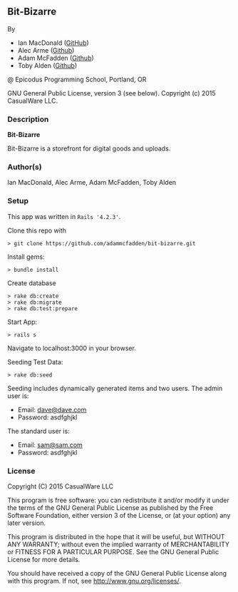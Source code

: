 ## Bit-Bizarre

<a href="APP LINK IF APPLICABLE" target="#"><APP LINK NAME></a>

By
- Ian MacDonald (<a href="https://github.com/matchbookmac" target="#">GitHub</a>)
- Alec Arme (<a href="https://github.com/ginkko" target="#">Github</a>)
- Adam McFadden (<a href="https://github.com/adammcfadden" target="#">Github</a>)
- Toby Alden (<a href="https://github.com/tobyalden" target="#">Github</a>)

@ Epicodus Programming School, Portland, OR

GNU General Public License, version 3 (see below). Copyright (c) 2015 CasualWare LLC.

### Description

**Bit-Bizarre**

Bit-Bizarre is a storefront for digital goods and uploads.

### Author(s)

Ian MacDonald, Alec Arme, Adam McFadden, Toby Alden

### Setup

This app was written in `Rails '4.2.3'`.

Clone this repo with
```console
> git clone https://github.com/adammcfadden/bit-bizarre.git
```

Install gems:

```console
> bundle install
```

Create database
```console
> rake db:create
> rake db:migrate
> rake db:test:prepare
```

Start App:
```console
> rails s
```
Navigate to localhost:3000 in your browser.

Seeding Test Data:
```console
> rake db:seed
```
Seeding includes dynamically generated items and two users.
The admin user is:
- Email: dave@dave.com
- Password: asdfghjkl

The standard user is:
- Email: sam@sam.com
- Password: asdfghjkl

### License ###
Copyright  (C)  2015  CasualWare LLC

This program is free software: you can redistribute it and/or modify
it under the terms of the GNU General Public License as published by
the Free Software Foundation, either version 3 of the License, or
(at your option) any later version.

This program is distributed in the hope that it will be useful,
but WITHOUT ANY WARRANTY; without even the implied warranty of
MERCHANTABILITY or FITNESS FOR A PARTICULAR PURPOSE.  See the
GNU General Public License for more details.

You should have received a copy of the GNU General Public License
along with this program.  If not, see <http://www.gnu.org/licenses/>.
